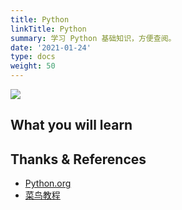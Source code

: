 ```yaml
---
title: Python
linkTitle: Python
summary: 学习 Python 基础知识，方便查阅。
date: '2021-01-24'
type: docs
weight: 50
---
```


![](cover.jpg)

## What you will learn

## Thanks & References

- [Python.org](https://www.python.org)
- [菜鸟教程](https://www.runoob.com/)
